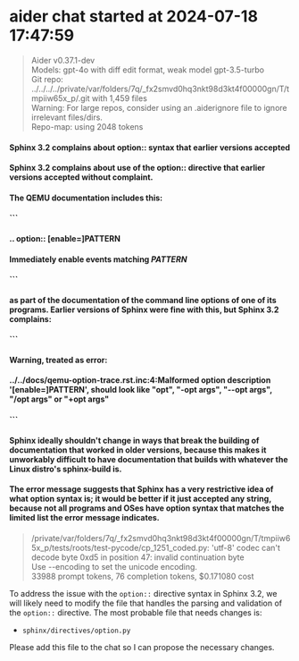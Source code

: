 
# aider chat started at 2024-07-18 17:47:59

> Aider v0.37.1-dev  
> Models: gpt-4o with diff edit format, weak model gpt-3.5-turbo  
> Git repo: ../../../../private/var/folders/7q/_fx2smvd0hq3nkt98d3kt4f00000gn/T/tmpiiw65x_p/.git with 1,459 files  
> Warning: For large repos, consider using an .aiderignore file to ignore irrelevant files/dirs.  
> Repo-map: using 2048 tokens  

#### Sphinx 3.2 complains about option:: syntax that earlier versions accepted  
#### Sphinx 3.2 complains about use of the option:: directive that earlier versions accepted without complaint.  
####   
#### The QEMU documentation includes this:  
#### ```  
#### .. option:: [enable=]PATTERN  
####   
####    Immediately enable events matching *PATTERN*  
#### ```  
####   
#### as part of the documentation of the command line options of one of its programs. Earlier versions of Sphinx were fine with this, but Sphinx 3.2 complains:  
####   
#### ```  
#### Warning, treated as error:  
#### ../../docs/qemu-option-trace.rst.inc:4:Malformed option description '[enable=]PATTERN', should look like "opt", "-opt args", "--opt args", "/opt args" or "+opt args"  
#### ```  
####   
#### Sphinx ideally shouldn't change in ways that break the building of documentation that worked in older versions, because this makes it unworkably difficult to have documentation that builds with whatever the Linux distro's sphinx-build is.  
####   
#### The error message suggests that Sphinx has a very restrictive idea of what option syntax is; it would be better if it just accepted any string, because not all programs and OSes have option syntax that matches the limited list the error message indicates.  
####  
> /private/var/folders/7q/_fx2smvd0hq3nkt98d3kt4f00000gn/T/tmpiiw65x_p/tests/roots/test-pycode/cp_1251_coded.py: 'utf-8' codec can't decode byte 0xd5 in position 47: invalid continuation byte  
> Use --encoding to set the unicode encoding.  
> 33988 prompt tokens, 76 completion tokens, $0.171080 cost  

To address the issue with the `option::` directive syntax in Sphinx 3.2, we will likely need to modify the file that handles the parsing and validation of the `option::` directive. The most probable file that needs changes is:

- `sphinx/directives/option.py`

Please add this file to the chat so I can propose the necessary changes.

